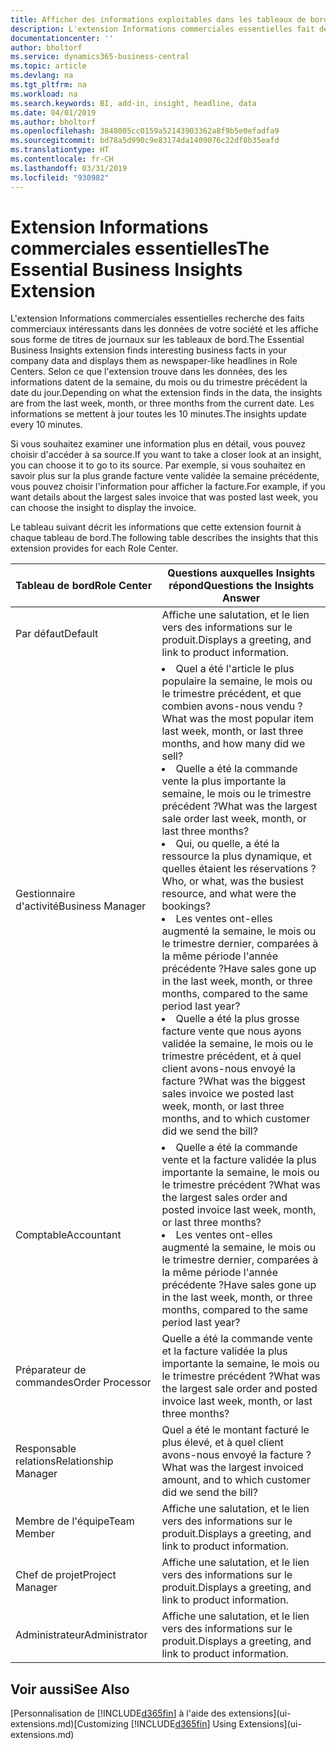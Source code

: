 ```yaml
---
title: Afficher des informations exploitables dans les tableaux de bord | Microsoft Docs
description: L'extension Informations commerciales essentielles fait défiler une série d'informations commerciales sur les tableaux de bord.
documentationcenter: ''
author: bholtorf
ms.service: dynamics365-business-central
ms.topic: article
ms.devlang: na
ms.tgt_pltfrm: na
ms.workload: na
ms.search.keywords: BI, add-in, insight, headline, data
ms.date: 04/01/2019
ms.author: bholtorf
ms.openlocfilehash: 3848005cc0159a52143903362a8f9b5e0efadfa9
ms.sourcegitcommit: bd78a5d990c9e83174da1409076c22df8b35eafd
ms.translationtype: HT
ms.contentlocale: fr-CH
ms.lasthandoff: 03/31/2019
ms.locfileid: "930982"
---
```

# <a name="the-essential-business-insights-extension"></a><span data-ttu-id="acd0b-103">Extension Informations commerciales essentielles</span><span class="sxs-lookup"><span data-stu-id="acd0b-103">The Essential Business Insights Extension</span></span>
<span data-ttu-id="acd0b-104">L'extension Informations commerciales essentielles recherche des faits commerciaux intéressants dans les données de votre société et les affiche sous forme de titres de journaux sur les tableaux de bord.</span><span class="sxs-lookup"><span data-stu-id="acd0b-104">The Essential Business Insights extension finds interesting business facts in your company data and displays them as newspaper-like headlines in Role Centers.</span></span> <span data-ttu-id="acd0b-105">Selon ce que l'extension trouve dans les données, des les informations datent de la semaine, du mois ou du trimestre précédent la date du jour.</span><span class="sxs-lookup"><span data-stu-id="acd0b-105">Depending on what the extension finds in the data, the insights are from the last week, month, or three months from the current date.</span></span> <span data-ttu-id="acd0b-106">Les informations se mettent à jour toutes les 10 minutes.</span><span class="sxs-lookup"><span data-stu-id="acd0b-106">The insights update every 10 minutes.</span></span>  

<span data-ttu-id="acd0b-107">Si vous souhaitez examiner une information plus en détail, vous pouvez choisir d'accéder à sa source.</span><span class="sxs-lookup"><span data-stu-id="acd0b-107">If you want to take a closer look at an insight, you can choose it to go to its source.</span></span> <span data-ttu-id="acd0b-108">Par exemple, si vous souhaitez en savoir plus sur la plus grande facture vente validée la semaine précédente, vous pouvez choisir l'information pour afficher la facture.</span><span class="sxs-lookup"><span data-stu-id="acd0b-108">For example, if you want details about the largest sales invoice that was posted last week, you can choose the insight to display the invoice.</span></span>

<span data-ttu-id="acd0b-109">Le tableau suivant décrit les informations que cette extension fournit à chaque tableau de bord.</span><span class="sxs-lookup"><span data-stu-id="acd0b-109">The following table describes the insights that this extension provides for each Role Center.</span></span>

|<span data-ttu-id="acd0b-110">Tableau de bord</span><span class="sxs-lookup"><span data-stu-id="acd0b-110">Role Center</span></span>|<span data-ttu-id="acd0b-111">Questions auxquelles Insights répond</span><span class="sxs-lookup"><span data-stu-id="acd0b-111">Questions the Insights Answer</span></span>|
|----|-----|
|<span data-ttu-id="acd0b-112">Par défaut</span><span class="sxs-lookup"><span data-stu-id="acd0b-112">Default</span></span>|<span data-ttu-id="acd0b-113">Affiche une salutation, et le lien vers des informations sur le produit.</span><span class="sxs-lookup"><span data-stu-id="acd0b-113">Displays a greeting, and link to product information.</span></span>|
|<span data-ttu-id="acd0b-114">Gestionnaire d'activité</span><span class="sxs-lookup"><span data-stu-id="acd0b-114">Business Manager</span></span>|<li> <span data-ttu-id="acd0b-115">Quel a été l'article le plus populaire la semaine, le mois ou le trimestre précédent, et que combien avons-nous vendu ?</span><span class="sxs-lookup"><span data-stu-id="acd0b-115">What was the most popular item last week, month, or last three months, and how many did we sell?</span></span><br><li> <span data-ttu-id="acd0b-116">Quelle a été la commande vente la plus importante la semaine, le mois ou le trimestre précédent ?</span><span class="sxs-lookup"><span data-stu-id="acd0b-116">What was the largest sale order last week, month, or last three months?</span></span><br><li> <span data-ttu-id="acd0b-117">Qui, ou quelle, a été la ressource la plus dynamique, et quelles étaient les réservations ?</span><span class="sxs-lookup"><span data-stu-id="acd0b-117">Who, or what, was the busiest resource, and what were the bookings?</span></span><br><li> <span data-ttu-id="acd0b-118">Les ventes ont-elles augmenté la semaine, le mois ou le trimestre dernier, comparées à la même période l'année précédente ?</span><span class="sxs-lookup"><span data-stu-id="acd0b-118">Have sales gone up in the last week, month, or three months, compared to the same period last year?</span></span><br><li> <span data-ttu-id="acd0b-119">Quelle a été la plus grosse facture vente que nous ayons validée la semaine, le mois ou le trimestre précédent, et à quel client avons-nous envoyé la facture ?</span><span class="sxs-lookup"><span data-stu-id="acd0b-119">What was the biggest sales invoice we posted last week, month, or last three months, and to which customer did we send the bill?</span></span></li> |
|<span data-ttu-id="acd0b-120">Comptable</span><span class="sxs-lookup"><span data-stu-id="acd0b-120">Accountant</span></span>|<li> <span data-ttu-id="acd0b-121">Quelle a été la commande vente et la facture validée la plus importante la semaine, le mois ou le trimestre précédent ?</span><span class="sxs-lookup"><span data-stu-id="acd0b-121">What was the largest sales order and posted invoice last week, month, or last three months?</span></span><br><li> <span data-ttu-id="acd0b-122">Les ventes ont-elles augmenté la semaine, le mois ou le trimestre dernier, comparées à la même période l'année précédente ?</span><span class="sxs-lookup"><span data-stu-id="acd0b-122">Have sales gone up in the last week, month, or three months, compared to the same period last year?</span></span> |
|<span data-ttu-id="acd0b-123">Préparateur de commandes</span><span class="sxs-lookup"><span data-stu-id="acd0b-123">Order Processor</span></span>| <span data-ttu-id="acd0b-124">Quelle a été la commande vente et la facture validée la plus importante la semaine, le mois ou le trimestre précédent ?</span><span class="sxs-lookup"><span data-stu-id="acd0b-124">What was the largest sale order and posted invoice last week, month, or last three months?</span></span>|
|<span data-ttu-id="acd0b-125">Responsable relations</span><span class="sxs-lookup"><span data-stu-id="acd0b-125">Relationship Manager</span></span>| <span data-ttu-id="acd0b-126">Quel a été le montant facturé le plus élevé, et à quel client avons-nous envoyé la facture ?</span><span class="sxs-lookup"><span data-stu-id="acd0b-126">What was the largest invoiced amount, and to which customer did we send the bill?</span></span>|
|<span data-ttu-id="acd0b-127">Membre de l'équipe</span><span class="sxs-lookup"><span data-stu-id="acd0b-127">Team Member</span></span>| <span data-ttu-id="acd0b-128">Affiche une salutation, et le lien vers des informations sur le produit.</span><span class="sxs-lookup"><span data-stu-id="acd0b-128">Displays a greeting, and link to product information.</span></span>|
|<span data-ttu-id="acd0b-129">Chef de projet</span><span class="sxs-lookup"><span data-stu-id="acd0b-129">Project Manager</span></span>| <span data-ttu-id="acd0b-130">Affiche une salutation, et le lien vers des informations sur le produit.</span><span class="sxs-lookup"><span data-stu-id="acd0b-130">Displays a greeting, and link to product information.</span></span>|
|<span data-ttu-id="acd0b-131">Administrateur</span><span class="sxs-lookup"><span data-stu-id="acd0b-131">Administrator</span></span>| <span data-ttu-id="acd0b-132">Affiche une salutation, et le lien vers des informations sur le produit.</span><span class="sxs-lookup"><span data-stu-id="acd0b-132">Displays a greeting, and link to product information.</span></span>|

## <a name="see-also"></a><span data-ttu-id="acd0b-133">Voir aussi</span><span class="sxs-lookup"><span data-stu-id="acd0b-133">See Also</span></span>
<span data-ttu-id="acd0b-134">[Personnalisation de [!INCLUDE[d365fin](includes/d365fin_md.md)] à l'aide des extensions](ui-extensions.md)</span><span class="sxs-lookup"><span data-stu-id="acd0b-134">[Customizing [!INCLUDE[d365fin](includes/d365fin_md.md)] Using Extensions](ui-extensions.md)</span></span>
